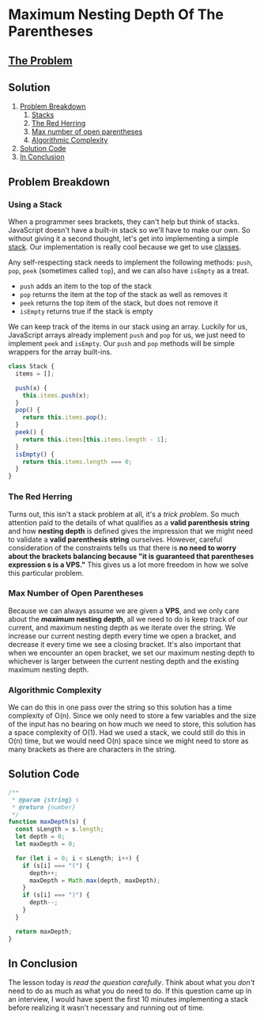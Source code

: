 # Maximum Nesting Depth Of The Parentheses

## [The Problem](https://leetcode.com/problems/maximum-nesting-depth-of-the-parentheses/)

## Solution

1. [Problem Breakdown](#problem-breakdown)
   1. [Stacks](#using-a-stack)
   2. [The Red Herring](#the-red-herring)
   3. [Max number of open parentheses](#max-number-of-open-parentheses)
   4. [Algorithmic Complexity](#algorithmic-complexity)
2. [Solution Code](#solution-code)
3. [In Conclusion](#in-conclusion)

## Problem Breakdown

### Using a Stack

When a programmer sees brackets, they can't help but think of stacks. JavaScript doesn't have a built-in stack so we'll have to make our own. So without giving it a second thought, let's get into implementing a simple [stack](<https://en.wikipedia.org/wiki/Stack_(abstract_data_type)>). Our implementation is really cool because we get to use [classes](https://developer.mozilla.org/en-US/docs/Learn/JavaScript/Objects/Classes_in_JavaScript).

Any self-respecting stack needs to implement the following methods: `push`, `pop`, `peek` (sometimes called `top`), and we can also have `isEmpty` as a treat.

- `push` adds an item to the top of the stack
- `pop` returns the item at the top of the stack as well as removes it
- `peek` returns the top item of the stack, but does not remove it
- `isEmpty` returns true if the stack is empty

We can keep track of the items in our stack using an array. Luckily for us, JavaScript arrays already implement `push` and `pop` for us, we just need to implement `peek` and `isEmpty`. Our `push` and `pop` methods will be simple wrappers for the array built-ins.

```JavaScript
class Stack {
  items = [];

  push(x) {
    this.items.push(x);
  }
  pop() {
    return this.items.pop();
  }
  peek() {
    return this.items[this.items.length - 1];
  }
  isEmpty() {
    return this.items.length === 0;
  }
}
```

### The Red Herring

Turns out, this isn't a stack problem at all, it's a _trick problem_. So much attention paid to the details of what qualifies as a **valid parenthesis string** and how **nesting depth** is defined gives the impression that we might need to validate a **valid parenthesis string** ourselves. However, careful consideration of the constraints tells us that there is **no need to worry about the brackets balancing because "it is guaranteed that parentheses expression s is a VPS."** This gives us a lot more freedom in how we solve this particular problem.

### Max Number of Open Parentheses

Because we can always assume we are given a **VPS**, and we only care about the **_maximum_ nesting depth**, all we need to do is keep track of our current, and maximum nesting depth as we iterate over the string. We increase our current nesting depth every time we open a bracket, and decrease it every time we see a closing bracket. It's also important that when we encounter an open bracket, we set our maximum nesting depth to whichever is larger between the current nesting depth and the existing maximum nesting depth.

### Algorithmic Complexity

We can do this in one pass over the string so this solution has a time complexity of O(n). Since we only need to store a few variables and the size of the input has no bearing on how much we need to store, this solution has a space complexity of O(1). Had we used a stack, we could still do this in O(n) time, but we would need O(n) space since we might need to store as many brackets as there are characters in the string.

## Solution Code

```JavaScript
/**
 * @param {string} s
 * @return {number}
 */
function maxDepth(s) {
  const sLength = s.length;
  let depth = 0;
  let maxDepth = 0;

  for (let i = 0; i < sLength; i++) {
    if (s[i] === "(") {
      depth++;
      maxDepth = Math.max(depth, maxDepth);
    }
    if (s[i] === ")") {
      depth--;
    }
  }

  return maxDepth;
}

```

## In Conclusion

The lesson today is _read the question carefully_. Think about what you _don't_ need to do as much as what you do need to do. If this question came up in an interview, I would have spent the first 10 minutes implementing a stack before realizing it wasn't necessary and running out of time.
